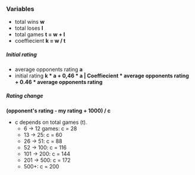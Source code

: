 ### Variables

- total wins <b>w</b>
- total loses <b>l</b>
- total games <b>t = w + l </b>
- coeffiecient <b>k = w / t</b>

##### Initial rating
 
 - average opponents rating <b>a</b>
 - initial rating <b>k * a + 0,46 * a | Coeffiecient * average opponents rating + 0.46 * average opponents rating</b>
 
##### Rating change
<b>(opponent's rating - my rating + 1000) / c</b>
 - c depends on total games (t).
   - 6 -> 12 games: c = 28
   - 13 -> 25: c = 60
   - 26 -> 51: c = 88
   - 52 -> 100: c = 116
   - 101 -> 200: c = 144
   - 201 -> 500: c = 172
   - 500+: c = 200
